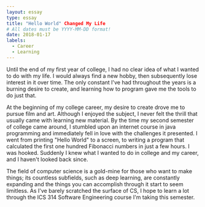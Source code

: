 ```yaml
---
layout: essay
type: essay
title: "Hello World" Changed My Life
# All dates must be YYYY-MM-DD format!
date: 2018-01-17
labels:
  - Career
  - Learning
---
```


Until the end of my first year of college, I had no clear idea of what I wanted to do with my life. I would always find a new hobby, then subsequently lose interest in it over time. The only constant I've had throughout the years is a burning desire to create, and learning how to program gave me the tools to do just that.

At the beginning of my college career, my desire to create drove me to pursue film and art. Although I enjoyed the subject, I never felt the thrill that usually came with learning new material. By the time my second semester of college came around, I stumbled upon an internet course in java programming and immediately fell in love with the challenges it presented. I went from printing "Hello World" to a screen, to writing a program that calculated the first one hundred Fibonacci numbers in just a few hours. I was hooked. Suddenly I knew what I wanted to do in college and my career, and I haven't looked back since.

The field of computer science is a gold-mine for those who want to make things; its countless subfields, such as deep learning, are constantly expanding and the things you can accomplish through it start to seem limitless. As I've barely scratched the surface of CS, I hope to learn a lot through the ICS 314 Software Engineering course I'm taking this semester.
